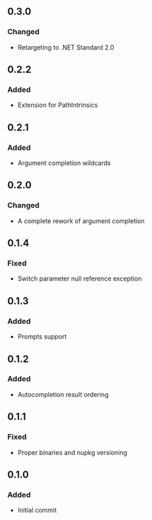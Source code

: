 ## 0.3.0
### Changed
- Retargeting to .NET Standard 2.0

## 0.2.2
### Added
- Extension for PathIntrinsics

## 0.2.1
### Added
- Argument completion wildcards

## 0.2.0
### Changed
- A complete rework of argument completion

## 0.1.4
### Fixed
- Switch parameter null reference exception

## 0.1.3
### Added
- Prompts support

## 0.1.2
### Added
- Autocompletion result ordering

## 0.1.1
### Fixed
- Proper binaries and nupkg versioning

## 0.1.0
### Added
- Initial commit
